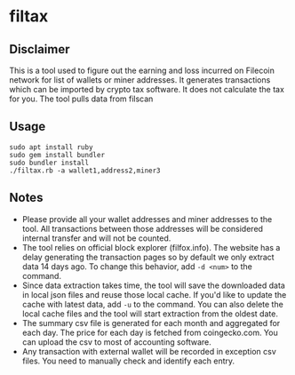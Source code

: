 # filtax

## Disclaimer
This is a tool used to figure out the earning and loss incurred on Filecoin network for list of wallets or miner addresses. It generates transactions which can be imported by crypto tax software. It does not calculate the tax for you.
The tool pulls data from filscan

## Usage
```
sudo apt install ruby
sudo gem install bundler
sudo bundler install
./filtax.rb -a wallet1,address2,miner3
```

## Notes
* Please provide all your wallet addresses and miner addresses to the tool. All transactions between those addresses will be considered internal transfer and will not be counted.
* The tool relies on official block explorer (filfox.info). The website has a delay generating the transaction pages so by default we only extract data 14 days ago. To change this behavior, add `-d <num>` to the command.
* Since data extraction takes time, the tool will save the downloaded data in local json files and reuse those local cache. If you'd like to update the cache with latest data, add `-u` to the command. You can also delete the local cache files and the tool will start extraction from the oldest date.
* The summary csv file is generated for each month and aggregated for each day. The price for each day is fetched from coingecko.com. You can upload the csv to most of accounting software.
* Any transaction with external wallet will be recorded in exception csv files. You need to manually check and identify each entry.
